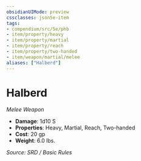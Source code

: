 ```yaml
---
obsidianUIMode: preview
cssclasses: json5e-item
tags:
- compendium/src/5e/phb
- item/property/heavy
- item/property/martial
- item/property/reach
- item/property/two-handed
- item/weapon/martial/melee
aliases: ["Halberd"]
---
```

# Halberd
*Melee Weapon*  

- **Damage**: 1d10 S
- **Properties**: Heavy, Martial, Reach, Two-handed
- **Cost**: 20 gp
- **Weight**: 6.0 lbs.

*Source: SRD / Basic Rules*